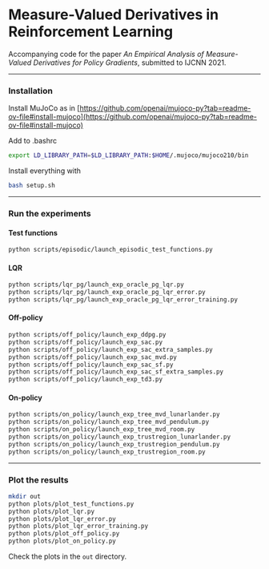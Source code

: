 # Measure-Valued Derivatives in Reinforcement Learning

Accompanying code for the paper *An Empirical Analysis of Measure-Valued Derivatives for Policy Gradients*, submitted to IJCNN 2021. 

---

### Installation

Install MuJoCo as in 
[https://github.com/openai/mujoco-py?tab=readme-ov-file#install-mujoco](https://github.com/openai/mujoco-py?tab=readme-ov-file#install-mujoco)

Add to .bashrc
```bash
export LD_LIBRARY_PATH=$LD_LIBRARY_PATH:$HOME/.mujoco/mujoco210/bin
```

Install everything with
```bash
bash setup.sh
```

---

### Run the experiments

#### Test functions
```bash
python scripts/episodic/launch_episodic_test_functions.py 
```

#### LQR
```bash
python scripts/lqr_pg/launch_exp_oracle_pg_lqr.py
python scripts/lqr_pg/launch_exp_oracle_pg_lqr_error.py 
python scripts/lqr_pg/launch_exp_oracle_pg_lqr_error_training.py  
```

#### Off-policy
```bash
python scripts/off_policy/launch_exp_ddpg.py
python scripts/off_policy/launch_exp_sac.py
python scripts/off_policy/launch_exp_sac_extra_samples.py
python scripts/off_policy/launch_exp_sac_mvd.py
python scripts/off_policy/launch_exp_sac_sf.py
python scripts/off_policy/launch_exp_sac_sf_extra_samples.py
python scripts/off_policy/launch_exp_td3.py
```

#### On-policy
```bash
python scripts/on_policy/launch_exp_tree_mvd_lunarlander.py
python scripts/on_policy/launch_exp_tree_mvd_pendulum.py
python scripts/on_policy/launch_exp_tree_mvd_room.py
python scripts/on_policy/launch_exp_trustregion_lunarlander.py
python scripts/on_policy/launch_exp_trustregion_pendulum.py
python scripts/on_policy/launch_exp_trustregion_room.py
```


---

### Plot the results


```bash
mkdir out
python plots/plot_test_functions.py
python plots/plot_lqr.py
python plots/plot_lqr_error.py
python plots/plot_lqr_error_training.py
python plots/plot_off_policy.py
python plots/plot_on_policy.py
```

Check the plots in the `out` directory.
